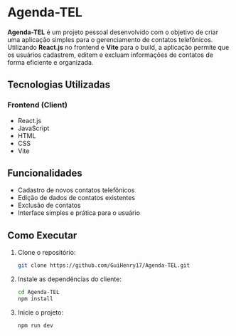 # Agenda-TEL

**Agenda-TEL** é um projeto pessoal desenvolvido com o objetivo de criar uma aplicação simples para o gerenciamento de contatos telefônicos. Utilizando **React.js** no frontend e **Vite** para o build, a aplicação permite que os usuários cadastrem, editem e excluam informações de contatos de forma eficiente e organizada.

## Tecnologias Utilizadas

### **Frontend (Client)**
- React.js
- JavaScript
- HTML
- CSS
- Vite

## Funcionalidades

- Cadastro de novos contatos telefônicos
- Edição de dados de contatos existentes
- Exclusão de contatos
- Interface simples e prática para o usuário

## Como Executar

1. Clone o repositório:
   ```sh
   git clone https://github.com/GuiHenry17/Agenda-TEL.git
   ```
2. Instale as dependências do cliente:
   ```sh
   cd Agenda-TEL
   npm install
   ```
3. Inicie o projeto:
   ```sh
   npm run dev
   ```
